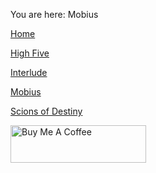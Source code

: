 You are here: Mobius

[Home](https://github.com/nightw0lv/iTopZ-Java)

[High Five](https://github.com/nightw0lv/iTopZ-Java/tree/master/HighFive)

[Interlude](https://github.com/nightw0lv/iTopZ-Java/tree/master/Interlude)

[Mobius](https://github.com/nightw0lv/iTopZ-Java/tree/master/Mobius)

[Scions of Destiny](https://github.com/nightw0lv/iTopZ-Java/tree/master/Scions%20of%20Destiny)

<a href="https://www.buymeacoffee.com/night" target="_blank"><img src="https://cdn.buymeacoffee.com/buttons/v2/default-blue.png" alt="Buy Me A Coffee" style="height: 60px !important;width: 217px !important;" ></a>